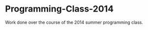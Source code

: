 Programming-Class-2014
======================

Work done over the course of the 2014 summer programming class.
